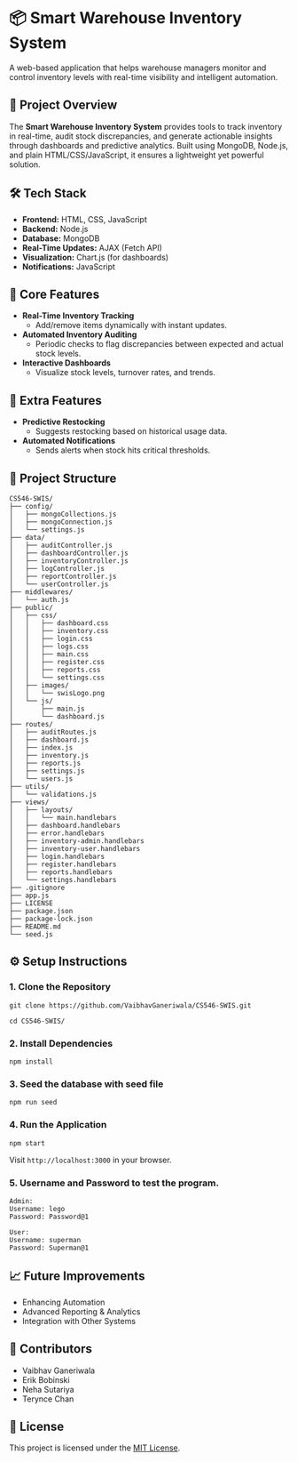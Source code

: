 # 📦 Smart Warehouse Inventory System

A web-based application that helps warehouse managers monitor and control inventory levels with real-time visibility and intelligent automation.

## 🚀 Project Overview

The **Smart Warehouse Inventory System** provides tools to track inventory in real-time, audit stock discrepancies, and generate actionable insights through dashboards and predictive analytics. Built using MongoDB, Node.js, and plain HTML/CSS/JavaScript, it ensures a lightweight yet powerful solution.

## 🛠️ Tech Stack

- **Frontend:** HTML, CSS, JavaScript
- **Backend:** Node.js
- **Database:** MongoDB
- **Real-Time Updates:** AJAX (Fetch API)
- **Visualization:** Chart.js (for dashboards)
- **Notifications:** JavaScript

## 🌟 Core Features

- **Real-Time Inventory Tracking**
  - Add/remove items dynamically with instant updates.
- **Automated Inventory Auditing**
  - Periodic checks to flag discrepancies between expected and actual stock levels.
- **Interactive Dashboards**
  - Visualize stock levels, turnover rates, and trends.

## 🔮 Extra Features

- **Predictive Restocking**
  - Suggests restocking based on historical usage data.
- **Automated Notifications**
  - Sends alerts when stock hits critical thresholds.

## 📂 Project Structure

```
CS546-SWIS/
├── config/
│   ├── mongoCollections.js
│   ├── mongoConnection.js
│   └── settings.js
├── data/
│   ├── auditController.js
│   ├── dashboardController.js
│   ├── inventoryController.js
│   ├── logController.js
│   ├── reportController.js
│   └── userController.js
├── middlewares/
│   └── auth.js
├── public/
│   ├── css/
│   │   ├── dashboard.css
│   │   ├── inventory.css
│   │   ├── login.css
│   │   ├── logs.css
│   │   ├── main.css
│   │   ├── register.css
│   │   ├── reports.css
│   │   └── settings.css
│   ├── images/
│   │   └── swisLogo.png
│   └── js/
│       ├── main.js
│       └── dashboard.js
├── routes/
│   ├── auditRoutes.js
│   ├── dashboard.js
│   ├── index.js
│   ├── inventory.js
│   ├── reports.js
│   ├── settings.js
│   └── users.js
├── utils/
│   └── validations.js
├── views/
│   ├── layouts/
│   │   └── main.handlebars
│   ├── dashboard.handlebars
│   ├── error.handlebars
│   ├── inventory-admin.handlebars
│   ├── inventory-user.handlebars
│   ├── login.handlebars
│   ├── register.handlebars
│   ├── reports.handlebars
│   └── settings.handlebars
├── .gitignore
├── app.js
├── LICENSE
├── package.json
├── package-lock.json
├── README.md
└── seed.js
```

## ⚙️ Setup Instructions

### 1. Clone the Repository

```
git clone https://github.com/VaibhavGaneriwala/CS546-SWIS.git
```

```
cd CS546-SWIS/
```

### 2. Install Dependencies

```
npm install
```

### 3. Seed the database with seed file

```
npm run seed
```

### 4. Run the Application

```
npm start
```

Visit `http://localhost:3000` in your browser.

### 5. Username and Password to test the program.
```
Admin:
Username: lego
Password: Password@1

User:
Username: superman
Password: Superman@1
```

## 📈 Future Improvements

- Enhancing Automation
- Advanced Reporting & Analytics
- Integration with Other Systems

## 🤝 Contributors

- Vaibhav Ganeriwala
- Erik Bobinski
- Neha Sutariya
- Terynce Chan

## 📄 License

This project is licensed under the [MIT License](LICENSE).